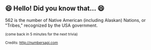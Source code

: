 ## 😄 Hello! Did you know that... 😄
562 is the number of Native American (including Alaskan) Nations, or "Tribes," recognized by the USA government.

<sup>(come back in 5 minutes for the next trivia)</sup>


<sup>Credits: http://numbersapi.com</sup>
